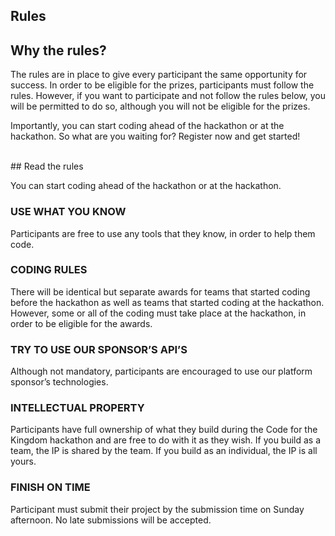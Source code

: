 ﻿## <i class="icon fa-check-circle"></i> Rules

## Why the rules?

The rules are in place to give every participant the same opportunity for success. In order to be eligible for the prizes, participants must follow the rules. However, if you want to participate and not follow the rules below, you will be permitted to do so, although you will not be eligible for the prizes.

Importantly, you can start coding ahead of the hackathon or at the hackathon. So what are you waiting for? Register now and get started!

<br/>
## Read the rules

You can start coding ahead of the hackathon or at the hackathon.

### USE WHAT YOU KNOW 
Participants are free to use any tools that they know, in order to help them code.
### CODING RULES 
There will be identical but separate awards for teams that started coding before the hackathon as well as teams that started coding at the hackathon. However, some or all of the coding must take place at the hackathon, in order to be eligible for the awards.
### TRY TO USE OUR SPONSOR’S API’S 
Although not mandatory, participants are encouraged to use our platform sponsor’s technologies.
### INTELLECTUAL PROPERTY 
Participants have full ownership of what they build during the Code for the Kingdom hackathon and are free to do with it as they wish. If you build as a team, the IP is shared by the team. If you build as an individual, the IP is all yours.
### FINISH ON TIME 
Participant must submit their project by the submission time on Sunday afternoon. No late submissions will be accepted.



